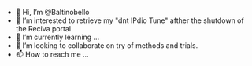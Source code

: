 - 👋 Hi, I’m @Baltinobello 
- 👀 I’m interested to retrieve my "dnt IPdio Tune" afther the shutdown of the Reciva portal
- 🌱 I’m currently learning ...
- 💞️ I’m looking to collaborate on try of methods and trials.
- 📫 How to reach me ...

<!---
Baltinobello/Baltinobello is a ✨ special ✨ repository because its `README.md` (this file) appears on your GitHub profile.
You can click the Preview link to take a look at your changes.
--->
